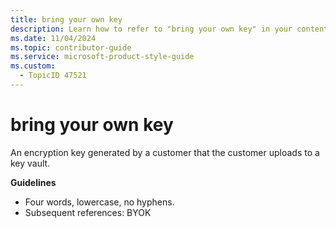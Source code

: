 ```yaml
---
title: bring your own key
description: Learn how to refer to "bring your own key" in your content.
ms.date: 11/04/2024
ms.topic: contributor-guide
ms.service: microsoft-product-style-guide
ms.custom:
  - TopicID 47521
---
```



# bring your own key

An encryption key generated by a customer that the customer uploads to a key vault.  

**Guidelines**  

- Four words, lowercase, no hyphens.  
- Subsequent references: BYOK  

